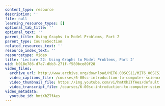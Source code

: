 ```yaml
---
content_type: resource
description: ''
file: null
learning_resource_types: []
optional_tab_title: ''
optional_text: ''
parent_title: Using Graphs to Model Problems, Part 2
parent_type: CourseSection
related_resources_text: ''
resource_index_text: ''
resourcetype: Video
title: 'Lecture 22: Using Graphs to Model Problems, Part 2'
uid: b018e786-d7a7-dbb3-271f-f580bce89f28
video_files:
  archive_url: http://www.archive.org/download/MIT6.00SCS11/MIT6_00SCS11_lec22_300k.mp4
  video_captions_file: /courses/6-00sc-introduction-to-computer-science-and-programming-spring-2011/c47a88c24bdb58b790346543a0193ad0_hmtXhZTfAes.vtt
  video_thumbnail_file: https://img.youtube.com/vi/hmtXhZTfAes/default.jpg
  video_transcript_file: /courses/6-00sc-introduction-to-computer-science-and-programming-spring-2011/aefe9c501504d3872148a6298e8ab070_hmtXhZTfAes.pdf
video_metadata:
  youtube_id: hmtXhZTfAes
---
```


